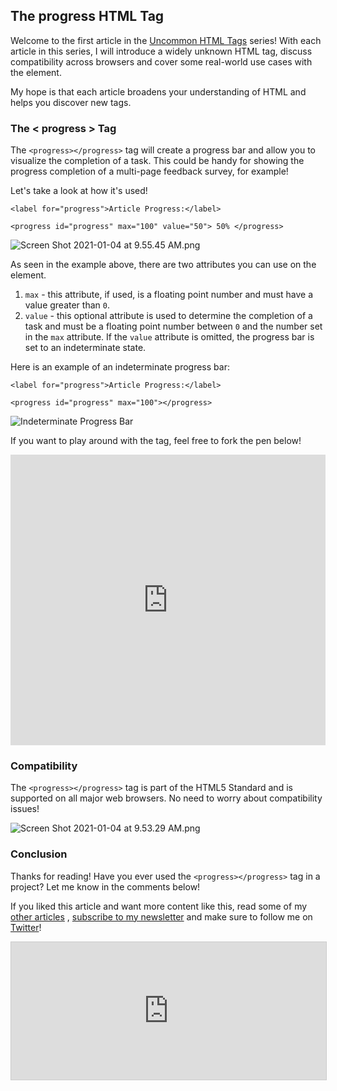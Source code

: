 ## The progress HTML Tag

Welcome to the first article in the  [Uncommon HTML Tags](https://hashnode.com/series/uncommon-html-tags-ckjiqctar042xzgs1bei2e9a3)  series! 
With each article in this series, I will introduce a widely unknown HTML tag, discuss compatibility across browsers and cover some real-world use cases with the element. 

My hope is that each article broadens your understanding of HTML and helps you discover new tags.

### The < progress > Tag

The `<progress></progress>` tag will create a progress bar and allow you to visualize the completion of a task. This could be handy for showing the progress completion of a multi-page feedback survey, for example! 

Let's take a look at how it's used!

```
<label for="progress">Article Progress:</label>

<progress id="progress" max="100" value="50"> 50% </progress>

```

![Screen Shot 2021-01-04 at 9.55.45 AM.png](https://cdn.hashnode.com/res/hashnode/image/upload/v1609775753781/mburlbLBM.png)


As seen in the example above, there are two attributes you can use on the element. 

1. `max` - this attribute, if used, is a floating point number and must have a value greater than `0`. 
2. `value` - this optional attribute is used to determine the completion of a task and must be a floating point number between `0` and the number set in the `max` attribute. If the `value` attribute is omitted, the progress bar is set to an indeterminate state. 

Here is an example of an indeterminate progress bar:

```
<label for="progress">Article Progress:</label>

<progress id="progress" max="100"></progress>

```

![Indeterminate Progress Bar](https://media.giphy.com/media/AtInr1byEBtnARfLmT/giphy.gif)


If you want to play around with the tag, feel free to fork the pen below!

<iframe height="465" style="width: 100%;" scrolling="no" title="&lt;progress&gt; HTML Tag" src="https://codepen.io/braydoncoyer/embed/mdrLdRZ?height=265&theme-id=light&default-tab=html,result" frameborder="no" loading="lazy" allowtransparency="true" allowfullscreen="true">
  See the Pen <a href='https://codepen.io/braydoncoyer/pen/mdrLdRZ'>&lt;progress&gt; HTML Tag</a> by Braydon Coyer
  (<a href='https://codepen.io/braydoncoyer'>@braydoncoyer</a>) on <a href='https://codepen.io'>CodePen</a>.
</iframe>

### Compatibility

The `<progress></progress>` tag is part of the HTML5 Standard and is supported on all major web browsers. No need to worry about compatibility issues! 


![Screen Shot 2021-01-04 at 9.53.29 AM.png](https://cdn.hashnode.com/res/hashnode/image/upload/v1609775615556/lW9E7cNN3.png)

### Conclusion

Thanks for reading! Have you ever used the `<progress></progress>` tag in a project? Let me know in the comments below!

If you liked this article and want more content like this, read some of my [other articles](https://blog.braydoncoyer.dev/) , [subscribe to my newsletter](https://braydoncoyer.dev/newsletter/) and make sure to follow me on [Twitter](https://twitter.com/BraydonCoyer)!


<iframe
scrolling="no"
style="width:100%!important;height:220px;border:1px #ccc solid !important"
src="https://buttondown.email/braydoncoyer?as_embed=true"
></iframe>
